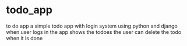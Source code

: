 # todo_app
to do app
a simple todo app with login system using python and django
when user logs in the app shows the todoes 
the user can delete the todo when it is done 
